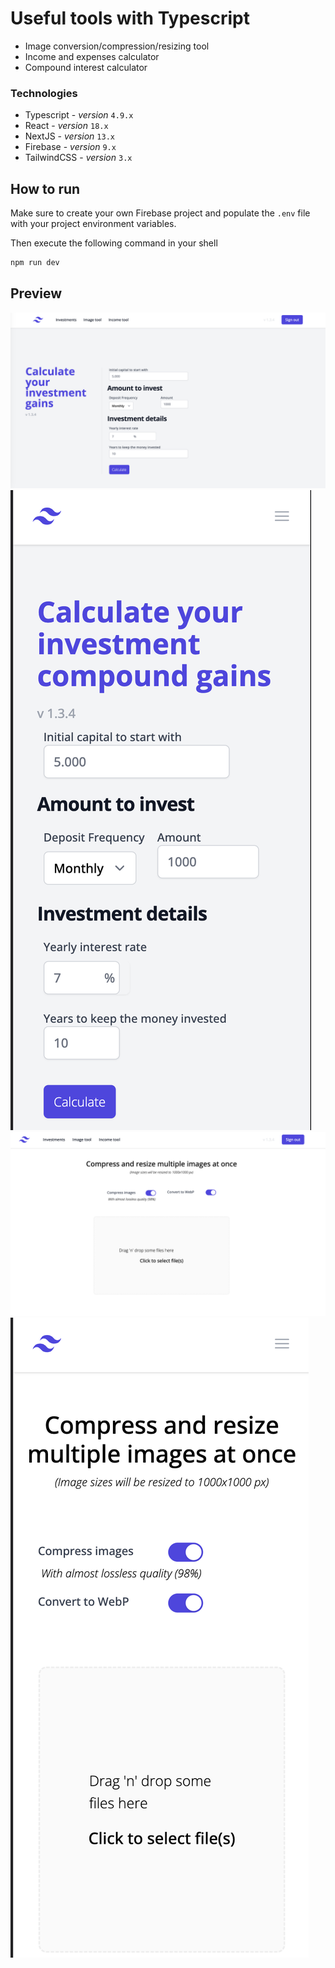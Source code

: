 # Useful tools with Typescript

- Image conversion/compression/resizing tool
- Income and expenses calculator
- Compound interest calculator

### Technologies

- Typescript - *version* `4.9.x`
- React - *version* `18.x`
- NextJS - *version* `13.x`
- Firebase - *version* `9.x`
- TailwindCSS - *version* `3.x`

## How to run

Make sure to create your own Firebase project and populate the `.env` file
with your project environment variables.

Then execute the following command in your shell

```bash
npm run dev
```

## Preview

![invest-desktop](./docs/invest-desktop.png)
![invest-mobile](./docs/invest-mobile.png)
![images-desktop](./docs/images-desktop.png)
![images-mobile](./docs/images-mobile.png)



